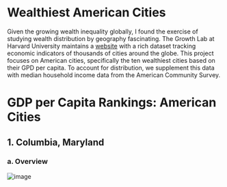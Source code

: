 # Wealthiest American Cities
Given the growing wealth inequality globally, I found the exercise of studying wealth distribution by geography fascinating. The Growth Lab at Harvard University maintains a [website](https://metroverse.cid.harvard.edu/city/877/overview) with a rich dataset tracking economic indicators of thousands of cities around the globe. This project focuses on American cities, specifically the ten wealthiest cities based on their GPD per capita. To account for distribution, we supplement this data with median household income data from the American Community Survey. 

# GDP per Capita Rankings: American Cities

## 1. Columbia, Maryland 

### a. Overview

![image](https://github.com/LNshuti/wealthiest-american-cities/assets/13305262/f0f05ef1-3f02-4d56-9534-500b76791007)
